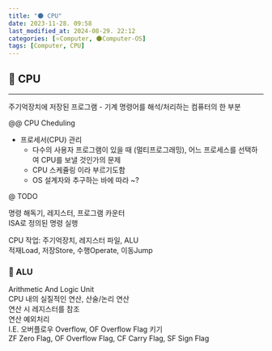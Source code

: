 ```yaml
---
title: "🌑 CPU"
date: 2023-11-28. 09:58
last_modified_at: 2024-08-29. 22:12
categories: [⭐Computer, 🌑Computer-OS]
tags: [Computer, CPU]
---
```


## 💫 CPU

---

주기억장치에 저장된 프로그램 - 기계 명령어를 해석/처리하는 컴퓨터의 한 부분  

@@ CPU Cheduling  

- 프로세서(CPU) 관리
  - 다수의 사용자 프로그램이 있을 때 (멀티프로그래밍), 어느 프로세스를 선택하여 CPU를 보낼 것인가의 문제
  - CPU 스케쥴링 이라 부르기도함
  - OS 설계자와 추구하는 바에 따라 ~?

@ TODO  

명령 해독기, 레지스터, 프로그램 카운터  
ISA로 정의된 명령 실행  

CPU 작업: 주기억장치, 레지스터 파일, ALU  
적재Load, 저장Store, 수행Operate, 이동Jump  

### 🫧 ALU

Arithmetic And Logic Unit  
CPU 내의 실질적인 연산, 산술/논리 연산  
연산 시 레지스터를 참조  
연산 예외처리  
I.E. 오버플로우 Overflow, OF Overflow Flag 키기  
ZF Zero Flag, OF Overflow Flag, CF Carry Flag, SF Sign Flag  
